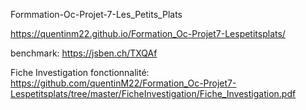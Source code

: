 ﻿Formmation-Oc-Projet-7-Les_Petits_Plats

https://quentinm22.github.io/Formation_Oc-Projet7-Lespetitsplats/

benchmark: https://jsben.ch/TXQAf

Fiche Investigation fonctionnalité:
https://github.com/quentinM22/Formation_Oc-Projet7-Lespetitsplats/tree/master/FicheInvestigation/Fiche_Investigation.pdf









